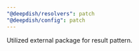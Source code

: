 ```yaml
---
"@deepdish/resolvers": patch
"@deepdish/config": patch
---
```


Utilized external package for result pattern.
